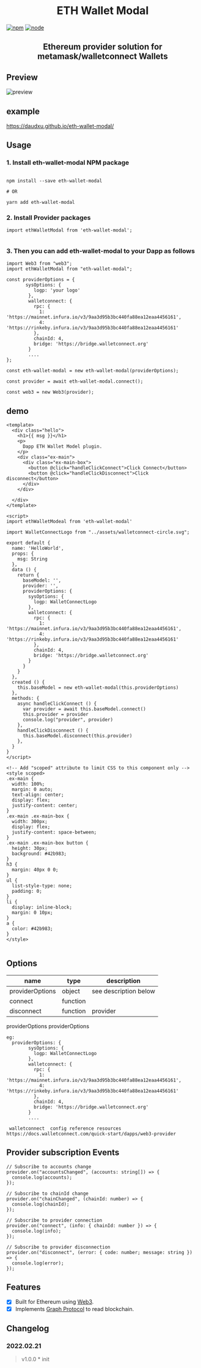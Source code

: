 <h1 align="center">
   ETH Wallet Modal
</h1>

[![npm][npm]][npm-url]
[![node][node]][node-url]

<h2 align="center">
  Ethereum provider solution for metamask/walletconnect Wallets
</h2>

## Preview

![preview](./images/preview.png)

## example
https://daudxu.github.io/eth-wallet-modal/

## Usage

### 1. Install eth-wallet-modal NPM package

```

npm install --save eth-wallet-modal

# OR

yarn add eth-wallet-modal

```

### 2. Install Provider packages

```
import ethWalletModal from 'eth-wallet-modal';


```

### 3. Then you can add eth-wallet-modal to your Dapp as follows

```
import Web3 from "web3";
import ethWalletModal from "eth-wallet-modal";

const providerOptions = {
       sysOptions: {
          logp: 'your logo'
        },
        walletconnect: {
          rpc: {
            1: 'https://mainnet.infura.io/v3/9aa3d95b3bc440fa88ea12eaa4456161',
            4: 'https://rinkeby.infura.io/v3/9aa3d95b3bc440fa88ea12eaa4456161'
          },
          chainId: 4,
          bridge: 'https://bridge.walletconnect.org'
        }
        ....
};

const eth-wallet-modal = new eth-wallet-modal(providerOptions);

const provider = await eth-wallet-modal.connect();

const web3 = new Web3(provider);

```

## demo

```
<template>
  <div class="hello">
    <h1>{{ msg }}</h1>
    <p>
      Dapp ETH Wallet Model plugin.
    </p>
    <div class="ex-main">
      <div class="ex-main-box">
        <button @click="handleClickConnect">Click Connect</button>
        <button @click="handleClickDisconnect">Click disconnect</button>
      </div>
    </div>

  </div>
</template>

<script>
import ethWalletModeal from 'eth-wallet-modal'

import WalletConnectLogo from "../assets/walletconnect-circle.svg";

export default {
  name: 'HelloWorld',
  props: {
    msg: String
  },
  data () {
    return {
      baseModel: '',
      provider: '',
      providerOptions: {
        sysOptions: {
          logp: WalletConnectLogo
        },
        walletconnect: {
          rpc: {
            1: 'https://mainnet.infura.io/v3/9aa3d95b3bc440fa88ea12eaa4456161',
            4: 'https://rinkeby.infura.io/v3/9aa3d95b3bc440fa88ea12eaa4456161'
          },
          chainId: 4,
          bridge: 'https://bridge.walletconnect.org'
        }
      }
    }
  },
  created () {
    this.baseModel = new eth-wallet-modal(this.providerOptions)
  },
  methods: {
    async handleClickConnect () {
      var provider = await this.baseModel.connect()
      this.provider = provider
      console.log("provider", provider)
    },
    handleClickDisconnect () {
      this.baseModel.disconnect(this.provider)
    },
  }
}
</script>

<!-- Add "scoped" attribute to limit CSS to this component only -->
<style scoped>
.ex-main {
  width: 100%;
  margin: 0 auto;
  text-align: center;
  display: flex;
  justify-content: center;
}
.ex-main .ex-main-box {
  width: 300px;
  display: flex;
  justify-content: space-between;
}
.ex-main .ex-main-box button {
  height: 30px;
  background: #42b983;
}
h3 {
  margin: 40px 0 0;
}
ul {
  list-style-type: none;
  padding: 0;
}
li {
  display: inline-block;
  margin: 0 10px;
}
a {
  color: #42b983;
}
</style>


```

## Options

| name            | type     | description           |
| --------------- | -------- | --------------------- |
| providerOptions | object   | see description below |
| connect         | function |                       |
| disconnect      | function | provider              |

providerOptions providerOptions

```
eg:
  providerOptions: {
        sysOptions: {
          logp: WalletConnectLogo
        },
        walletconnect: {
          rpc: {
            1: 'https://mainnet.infura.io/v3/9aa3d95b3bc440fa88ea12eaa4456161',
            4: 'https://rinkeby.infura.io/v3/9aa3d95b3bc440fa88ea12eaa4456161'
          },
          chainId: 4,
          bridge: 'https://bridge.walletconnect.org'
        }
        ....

 walletconnect  config reference resources  https://docs.walletconnect.com/quick-start/dapps/web3-provider
```

## Provider subscription Events

```
// Subscribe to accounts change
provider.on("accountsChanged", (accounts: string[]) => {
  console.log(accounts);
});

// Subscribe to chainId change
provider.on("chainChanged", (chainId: number) => {
  console.log(chainId);
});

// Subscribe to provider connection
provider.on("connect", (info: { chainId: number }) => {
  console.log(info);
});

// Subscribe to provider disconnection
provider.on("disconnect", (error: { code: number; message: string }) => {
  console.log(error);
});
```

## Features

- [x] Built for Ethereum using [Web3](https://github.com/ethereum/web3.js/).
- [x] Implements [Graph Protocol](https://github.com/graphprotocol) to read blockchain.

## Changelog

### 2022.02.21

> v1.0.0 \* init

[npm]: https://img.shields.io/npm/v/postcss-load-config.svg
[npm-url]: https://npmjs.com/package/postcss-load-config
[node]: https://img.shields.io/node/v/postcss-load-plugins.svg
[node-url]: https://nodejs.org/
